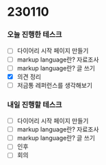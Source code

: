 # 230110

### 오늘 진행한 테스크

- [ ] 다이어리 시작 페이지 만들기
- [ ] markup language란? 자료조사
- [ ] markup language란? 글 쓰기
- [x] 의견 정리
- [ ] 저금통 레퍼런스를 생각해보기

### 내일 진행할 테스크

- [ ] 다이어리 시작 페이지 만들기
- [ ] markup language란? 자료조사
- [ ] markup language란? 글 쓰기
- [ ] 인후
- [ ] 회의
